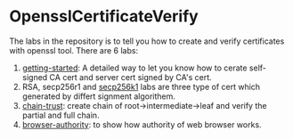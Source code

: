# OpensslCertificateVerify
The labs in the repository is to tell you how to create and verify certificates with openssl tool. There are 6 labs:

1. [getting-started](https://www.gitcoins.io/docs/next/create-certificates): A detailed way to let you know how to cerate self-signed CA cert and server cert signed by CA's cert.
2. RSA, secp256r1 and [secp256k1](https://www.gitcoins.io/docs/next/openssl-labs#generate-and-verify-secp256k1-certificate) labs are three type of cert which generated by differt signment algorithem. 
3. [chain-trust](https://www.gitcoins.io/docs/next/openssl-labs#a-chain-of-trust): create chain of root->intermediate->leaf and verify the partial and full chain.
4. [browser-authority](https://www.gitcoins.io/docs/next/browser-authority):  to show how authority of web browser works.
